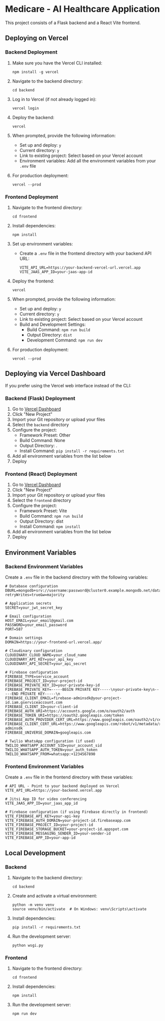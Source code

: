 # Medicare - AI Healthcare Application

This project consists of a Flask backend and a React Vite frontend.

## Deploying on Vercel

### Backend Deployment

1. Make sure you have the Vercel CLI installed:
   ```
   npm install -g vercel
   ```

2. Navigate to the backend directory:
   ```
   cd backend
   ```

3. Log in to Vercel (if not already logged in):
   ```
   vercel login
   ```

4. Deploy the backend:
   ```
   vercel
   ```

5. When prompted, provide the following information:
   - Set up and deploy: `y`
   - Current directory: `y`
   - Link to existing project: Select based on your Vercel account
   - Environment variables: Add all the environment variables from your `.env` file

6. For production deployment:
   ```
   vercel --prod
   ```

### Frontend Deployment

1. Navigate to the frontend directory:
   ```
   cd frontend
   ```

2. Install dependencies:
   ```
   npm install
   ```

3. Set up environment variables:
   - Create a `.env` file in the frontend directory with your backend API URL:
     ```
     VITE_API_URL=https://your-backend-vercel-url.vercel.app
     VITE_JAAS_APP_ID=your-jaas-app-id
     ```

4. Deploy the frontend:
   ```
   vercel
   ```

5. When prompted, provide the following information:
   - Set up and deploy: `y`
   - Current directory: `y`
   - Link to existing project: Select based on your Vercel account
   - Build and Development Settings:
     - Build Command: `npm run build`
     - Output Directory: `dist`
     - Development Command: `npm run dev`

6. For production deployment:
   ```
   vercel --prod
   ```

## Deploying via Vercel Dashboard

If you prefer using the Vercel web interface instead of the CLI:

### Backend (Flask) Deployment

1. Go to [Vercel Dashboard](https://vercel.com/dashboard)
2. Click "New Project"
3. Import your Git repository or upload your files
4. Select the `backend` directory
5. Configure the project:
   - Framework Preset: Other
   - Build Command: None
   - Output Directory: .
   - Install Command: `pip install -r requirements.txt`
6. Add all environment variables from the list below
7. Deploy

### Frontend (React) Deployment

1. Go to [Vercel Dashboard](https://vercel.com/dashboard)
2. Click "New Project"
3. Import your Git repository or upload your files
4. Select the `frontend` directory 
5. Configure the project:
   - Framework Preset: Vite
   - Build Command: `npm run build`
   - Output Directory: dist
   - Install Command: `npm install`
6. Add all environment variables from the list below
7. Deploy

## Environment Variables

### Backend Environment Variables

Create a `.env` file in the backend directory with the following variables:

```
# Database configuration
DBURL=mongodb+srv://username:password@cluster0.example.mongodb.net/database?retryWrites=true&w=majority

# Application secrets
SECRET=your_jwt_secret_key

# Email configuration
HOST_EMAIL=your_email@gmail.com
PASSWORD=your_email_password
PORT=587

# Domain settings
DOMAIN=https://your-frontend-url.vercel.app/

# Cloudinary configuration
CLOUDINARY_CLOUD_NAME=your_cloud_name
CLOUDINARY_API_KEY=your_api_key
CLOUDINARY_API_SECRET=your_api_secret

# Firebase configuration
FIREBASE_TYPE=service_account
FIREBASE_PROJECT_ID=your-project-id
FIREBASE_PRIVATE_KEY_ID=your-private-key-id
FIREBASE_PRIVATE_KEY=-----BEGIN PRIVATE KEY-----\nyour-private-key\n-----END PRIVATE KEY-----\n
FIREBASE_CLIENT_EMAIL=firebase-adminsdk@your-project-id.iam.gserviceaccount.com
FIREBASE_CLIENT_ID=your-client-id
FIREBASE_AUTH_URI=https://accounts.google.com/o/oauth2/auth
FIREBASE_TOKEN_URI=https://oauth2.googleapis.com/token
FIREBASE_AUTH_PROVIDER_CERT_URL=https://www.googleapis.com/oauth2/v1/certs
FIREBASE_CLIENT_CERT_URL=https://www.googleapis.com/robot/v1/metadata/x509/firebase-adminsdk
FIREBASE_UNIVERSE_DOMAIN=googleapis.com

# Twilio WhatsApp configuration (if used)
TWILIO_WHATSAPP_ACCOUNT_SID=your_account_sid
TWILIO_WHATSAPP_AUTH_TOKEN=your_auth_token
TWILIO_WHATSAPP_FROM=whatsapp:+1234567890
```

### Frontend Environment Variables

Create a `.env` file in the frontend directory with these variables:

```
# API URL - Point to your backend deployed on Vercel
VITE_API_URL=https://your-backend.vercel.app

# Jitsi App ID for video conferencing
VITE_JAAS_APP_ID=your_jaas_app_id

# Firebase configuration (if using Firebase directly in frontend)
VITE_FIREBASE_API_KEY=your-api-key
VITE_FIREBASE_AUTH_DOMAIN=your-project-id.firebaseapp.com
VITE_FIREBASE_PROJECT_ID=your-project-id
VITE_FIREBASE_STORAGE_BUCKET=your-project-id.appspot.com
VITE_FIREBASE_MESSAGING_SENDER_ID=your-sender-id
VITE_FIREBASE_APP_ID=your-app-id
```

## Local Development

### Backend

1. Navigate to the backend directory:
   ```
   cd backend
   ```

2. Create and activate a virtual environment:
   ```
   python -m venv venv
   source venv/bin/activate  # On Windows: venv\Scripts\activate
   ```

3. Install dependencies:
   ```
   pip install -r requirements.txt
   ```

4. Run the development server:
   ```
   python wsgi.py
   ```

### Frontend

1. Navigate to the frontend directory:
   ```
   cd frontend
   ```

2. Install dependencies:
   ```
   npm install
   ```

3. Run the development server:
   ```
   npm run dev
   ``` 